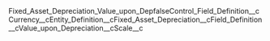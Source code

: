 <?xml version="1.0" encoding="UTF-8"?><CustomMetadata xmlns="http://soap.sforce.com/2006/04/metadata" xmlns:xsi="http://www.w3.org/2001/XMLSchema-instance" xmlns:xsd="http://www.w3.org/2001/XMLSchema"><label>Fixed_Asset_Depreciation_Value_upon_Dep</label><protected>false</protected><values><field>Control_Field_Definition__c</field><value xsi:type="xsd:string">Currency__c</value></values><values><field>Entity_Definition__c</field><value xsi:type="xsd:string">Fixed_Asset_Depreciation__c</value></values><values><field>Field_Definition__c</field><value xsi:type="xsd:string">Value_upon_Depreciation__c</value></values><values><field>Scale__c</field><value xsi:nil="true"/></values></CustomMetadata>